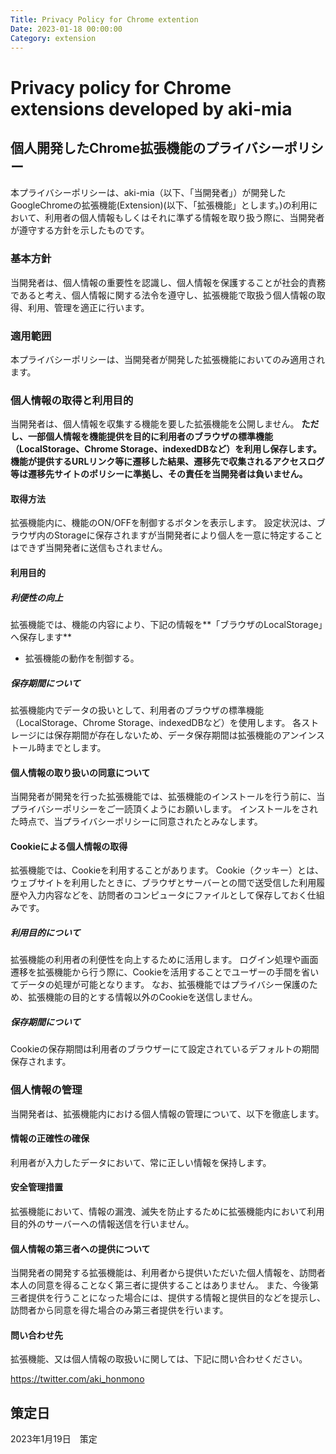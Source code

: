 ```yaml
---
Title: Privacy Policy for Chrome extention
Date: 2023-01-18 00:00:00
Category: extension
---
```


# Privacy policy for Chrome extensions developed by aki-mia
## 個人開発したChrome拡張機能のプライバシーポリシー

本プライバシーポリシーは、aki-mia（以下、「当開発者」）が開発したGoogleChromeの拡張機能(Extension)(以下、「拡張機能」とします。)の利用において、利用者の個人情報もしくはそれに準ずる情報を取り扱う際に、当開発者が遵守する方針を示したものです。

### 基本方針
当開発者は、個人情報の重要性を認識し、個人情報を保護することが社会的責務であると考え、個人情報に関する法令を遵守し、拡張機能で取扱う個人情報の取得、利用、管理を適正に行います。

### 適用範囲
本プライバシーポリシーは、当開発者が開発した拡張機能においてのみ適用されます。

### 個人情報の取得と利用目的
当開発者は、個人情報を収集する機能を要した拡張機能を公開しません。
**ただし、一部個人情報を機能提供を目的に利用者のブラウザの標準機能（LocalStorage、Chrome Storage、indexedDBなど）を利用し保存します。**
**機能が提供するURLリンク等に遷移した結果、遷移先で収集されるアクセスログ等は遷移先サイトのポリシーに準拠し、その責任を当開発者は負いません。**

#### 取得方法
拡張機能内に、機能のON/OFFを制御するボタンを表示します。
設定状況は、ブラウザ内のStorageに保存されますが当開発者により個人を一意に特定することはできず当開発者に送信もされません。

#### 利用目的
##### 利便性の向上
拡張機能では、機能の内容により、下記の情報を**「ブラウザのLocalStorage」へ保存します**
- 拡張機能の動作を制御する。

##### 保存期間について
拡張機能内でデータの扱いとして、利用者のブラウザの標準機能（LocalStorage、Chrome Storage、indexedDBなど）を使用します。
各ストレージには保存期間が存在しないため、データ保存期間は拡張機能のアンインストール時までとします。

#### 個人情報の取り扱いの同意について
当開発者が開発を行った拡張機能では、拡張機能のインストールを行う前に、当プライバシーポリシーをご一読頂くようにお願いします。
インストールをされた時点で、当プライバシーポリシーに同意されたとみなします。

#### Cookieによる個人情報の取得
拡張機能では、Cookieを利用することがあります。
Cookie（クッキー）とは、ウェブサイトを利用したときに、ブラウザとサーバーとの間で送受信した利用履歴や入力内容などを、訪問者のコンピュータにファイルとして保存しておく仕組みです。

##### 利用目的について
拡張機能の利用者の利便性を向上するために活用します。
ログイン処理や画面遷移を拡張機能から行う際に、Cookieを活用することでユーザーの手間を省いてデータの処理が可能となります。
なお、拡張機能ではプライバシー保護のため、拡張機能の目的とする情報以外のCookieを送信しません。

##### 保存期間について
Cookieの保存期間は利用者のブラウザーにて設定されているデフォルトの期間保存されます。

### 個人情報の管理
当開発者は、拡張機能内における個人情報の管理について、以下を徹底します。

#### 情報の正確性の確保
利用者が入力したデータにおいて、常に正しい情報を保持します。

#### 安全管理措置
拡張機能において、情報の漏洩、滅失を防止するために拡張機能内において利用目的外のサーバーへの情報送信を行いません。

#### 個人情報の第三者への提供について
当開発者の開発する拡張機能は、利用者から提供いただいた個人情報を、訪問者本人の同意を得ることなく第三者に提供することはありません。
また、今後第三者提供を行うことになった場合には、提供する情報と提供目的などを提示し、訪問者から同意を得た場合のみ第三者提供を行います。

#### 問い合わせ先
拡張機能、又は個人情報の取扱いに関しては、下記に問い合わせください。

https://twitter.com/aki_honmono

## 策定日
2023年1月19日　策定  